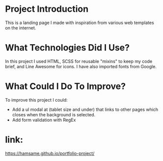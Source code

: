 # Project Introduction
This is a landing page I made with inspiration from various web templates on the internet.


# What Technologies Did I Use?
In this project I used HTML, SCSS for reusable "mixins" to keep my code brief, and Line Awesome for icons. I have also imported fonts from Google.


# What Could I Do To Improve?
To improve this project I could:
- Add a ul modal at (tablet size and under) that links to other pages which closes when the background is selected.
- Add form validation with RegEx


 # link:
 https://hamsame.github.io/portfolio-project/
